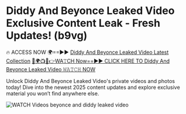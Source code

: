 # Diddy And Beyonce Leaked Video Exclusive Content Leak - Fresh Updates! (b9vg)

🔥 ACCESS NOW 🌍==►► <a href="https://tinyurl.com/3fjeunct" rel="nofollow">Diddy And Beyonce Leaked Video Latest Collection</a></h3>
[🔴🌍📺📱👉WA𝚃CH Now==►► CLICK HERE TO Diddy And Beyonce Leaked Video 𝚆𝙰𝚃𝙲𝙷 NOW](https://tinyurl.com/3fjeunct)

Unlock Diddy And Beyonce Leaked Video's private videos and photos today! Dive into the newest 2025 content updates and explore exclusive material you won’t find anywhere else.


<a href="https://tinyurl.com/3fjeunct" rel="nofollow" data-target="animated-image.originalLink"><img src="https://camo.githubusercontent.com/8a4f000d20f83aca3bf7ec5f350d767afa0574a8a352519fd8cfa583a6f93a33/68747470733a2f2f692e696d6775722e636f6d2f644a486b345a712e676966" alt="WATCH Videos" data-canonical-src="https://i.imgur.com/dJHk4Zq.gif" style="max-width: 100%; display: inline-block;" data-target="animated-image.originalImage"></a>
beyonce and diddy leaked video